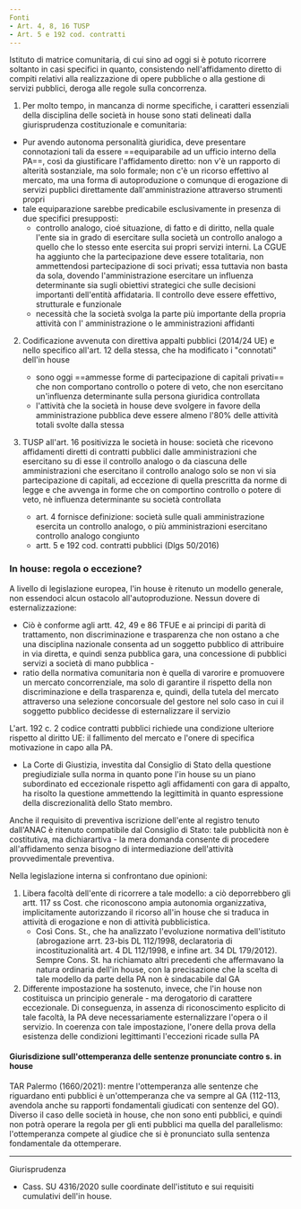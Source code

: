 ```yaml
---
Fonti
- Art. 4, 8, 16 TUSP
- Art. 5 e 192 cod. contratti
---
```


Istituto di matrice comunitaria, di cui sino ad oggi si è potuto ricorrere soltanto in casi specifici in quanto, consistendo nell'affidamento diretto di compiti relativi alla realizzazione di opere pubbliche o alla gestione di servizi pubblici, deroga alle regole sulla concorrenza.

1. Per molto tempo, in mancanza di norme specifiche, i caratteri essenziali della disciplina delle società in house sono stati delineati dalla giurisprudenza costituzionale e comunitaria:
- Pur avendo autonoma personalità giuridica, deve presentare connotazioni tali da essere ==equiparabile ad un ufficio interno della PA==, così da giustificare l'affidamento diretto: non v'è un rapporto di alterità sostanziale, ma solo formale; non c'è un ricorso effettivo al mercato, ma una forma di autoproduzione o comunque di erogazione di servizi pupblici direttamente dall'amministrazione attraverso strumenti propri
- tale equiparazione sarebbe predicabile esclusivamente in presenza di due specifici presupposti:
	- controllo analogo, cioé situazione, di fatto e di diritto, nella quale l'ente sia in grado di esercitare sulla società un controllo analogo a quello che lo stesso ente esercita sui propri servizi interni. La CGUE ha aggiunto che la partecipazione deve essere totalitaria, non ammettendosi partecipazione di soci privati; essa tuttavia non basta da sola, dovendo l'amministrazione esercitare un influenza determinante sia sugli obiettivi strategici che sulle decisioni importanti dell'entità affidataria. Il controllo deve essere effettivo, strutturale e funzionale
	- necessità che la società svolga la parte più importante della propria attività con l' amministrazione o le amministrazioni affidanti

2. Codificazione avvenuta con direttiva appalti pubblici (2014/24 UE) e nello specifico all'art. 12 della stessa, che ha modificato i "connotati" dell'in house
	- sono oggi ==ammesse forme di partecipazione di capitali privati== che non comportano controllo o potere di veto, che non esercitano un'influenza determinante sulla persona giuridica controllata
	- l'attività che la società in house deve svolgere in favore della amministrazione pubblica deve essere almeno l'80% delle attività totali svolte dalla stessa

3. TUSP all'art. 16 positivizza le società in house: società che ricevono affidamenti diretti di contratti pubblici dalle amministrazioni che esercitano su di esse il controllo analogo o da ciascuna delle amministrazioni che esercitano il controllo analogo solo se non vi sia partecipazione di capitali, ad eccezione di quella prescritta da norme di legge e che avvenga in forme che on comportino controllo o potere di veto, nè influenza determinante su società controllata
	- art. 4 fornisce definizione: società sulle quali amministrazione esercita un controllo analogo, o più amministrazioni esercitano controllo analogo congiunto
	- artt. 5 e 192 cod. contratti pubblici (Dlgs 50/2016)

### In house: regola o eccezione?
A livello di legislazione europea, l'in house è ritenuto un modello generale, non essendoci alcun ostacolo all'autoproduzione. Nessun dovere di esternalizzazione:
- Ciò è conforme agli artt. 42, 49 e 86 TFUE e ai principi di parità di trattamento, non discriminazione e trasparenza che non ostano a che una disciplina nazionale consenta ad un soggetto pubblico di attribuire in via diretta, e quindi senza pubblica gara, una concessione di pubblici servizi a società di mano pubblica - 
- ratio della normativa comunitaria non è quella di varorire e promuovere un mercato concorrenziale, ma solo di garantire il rispetto della non discriminazione e della trasparenza e, quindi, della tutela del mercato attraverso una selezione concorsuale del gestore nel solo caso in cui il soggetto pubblico decidesse di esternalizzare il servizio

L'art. 192 c. 2 codice contratti pubblici richiede una condizione ulteriore rispetto al diritto UE: il fallimento del mercato e l'onere di specifica motivazione in capo alla PA. 
- La Corte di Giustizia, investita dal Consiglio di Stato della questione pregiudiziale sulla norma in quanto pone l'in house su un piano subordinato ed eccezionale rispetto agli affidamenti con gara di appalto, ha risolto la questione ammettendo la legittimità in quanto espressione della discrezionalità dello Stato membro.

Anche il requisito di preventiva iscrizione dell'ente al registro tenuto dall'ANAC è ritenuto compatibile dal Consiglio di Stato: tale pubblicità non è costitutiva, ma dichiarartiva - la mera domanda consente di procedere all'affidamento senza bisogno di intermediazione dell'attività provvedimentale preventiva.

Nella legislazione interna si confrontano due opinioni:
1. Libera facoltà dell'ente di ricorrere a tale modello: a ciò deporrebbero gli artt. 117 ss Cost. che riconoscono ampia autonomia organizzativa, implicitamente autorizzando il ricorso all'in house che si traduca in attività di erogazione e non di attività pubblicistica.
	- Così Cons. St., che ha analizzato l'evoluzione normativa dell'istituto (abrogazione arrt. 23-bis DL 112/1998, declaratoria di incostituzionalità art. 4 DL 112/1998, e infine art. 34 DL 179/2012). Sempre Cons. St. ha richiamato altri precedenti che affermavano la natura ordinaria dell'in house, con la precisazione che la scelta di tale modello da parte della PA non è sindacabile dal GA
2. Differente impostazione ha sostenuto, invece, che l'in house non costituisca un principio generale - ma derogatorio di carattere eccezionale. Di conseguenza, in assenza di riconoscimento esplicito di tale facoltà, la PA deve necessariamente esternalizzare l'opera o il servizio. In coerenza con tale impostazione, l'onere della prova della esistenza delle condizioni legittimanti l'eccezioni ricade sulla PA


#### Giurisdizione sull'ottemperanza delle sentenze pronunciate contro s. in house
TAR Palermo (1660/2021): mentre l'ottemperanza alle sentenze che riguardano enti pubblici è un'ottemperanza che va sempre al GA (112-113, avendola anche su rapporti fondamentali giudicati con sentenze del GO).
Diverso il caso delle società in house, che non sono enti pubblici, e quindi non potrà operare la regola per gli enti pubblici ma quella del parallelismo: l'ottemperanza compete al giudice che si è pronunciato sulla sentenza fondamentale da ottemperare.


--- 
Giurisprudenza
- Cass. SU 4316/2020 sulle coordinate dell'istituto e sui requisiti cumulativi dell'in house.